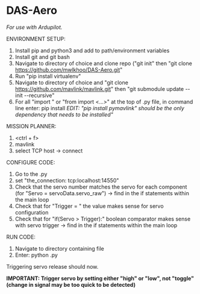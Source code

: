 # DAS-Aero

*For use with Ardupilot.*

ENVIRONMENT SETUP:
1. Install pip and python3 and add to path/environment variables
2. Install git and git bash
3. Navigate to directory of choice and clone repo ("git init" then "git clone https://github.com/mwlkhoo/DAS-Aero.git"
4. Run "pip install virtualenv"
5. Navigate to directory of choice and "git clone https://github.com/mavlink/mavlink.git" then "git submodule update --init --recursive"
6. For all "import <dependecy>" or "from <dependency> import <...>" at the top of .py file, in command line enter: pip install <dependency> 
  *EDIT: "pip install pymavlink" should be the only dependency that needs to be installed"*

MISSION PLANNER:
1. <ctrl + f>
2. mavlink
3. select TCP host -> connect

CONFIGURE CODE:
1. Go to the <file>.py
2. set "the_connection: tcp:localhost:14550"
3. Check that the servo number matches the servo for each component (for "<component>Servo = servoData.servo<number>_raw") -> find in the if statements within the main loop 
4. Check that for "<component>Trigger = <value>" the value makes sense for servo configuration
5. Check that for "if(<component>Servo > <component>Trigger):" boolean comparator makes sense with servo trigger -> find in the if statements within the main loop 

RUN CODE: 
1. Navigate to directory containing file
2. Enter: python <file>.py

Triggering servo release should now. 

**IMPORTANT: Trigger servo by setting either "high" or "low", not "toggle" (change in signal may be too quick to be detected)**
